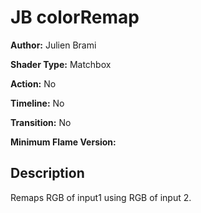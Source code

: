 # JB colorRemap

**Author:** Julien Brami

**Shader Type:** Matchbox

**Action:** No

**Timeline:** No

**Transition:** No

**Minimum Flame Version:** 


## Description
Remaps RGB of input1 using RGB of input 2.
